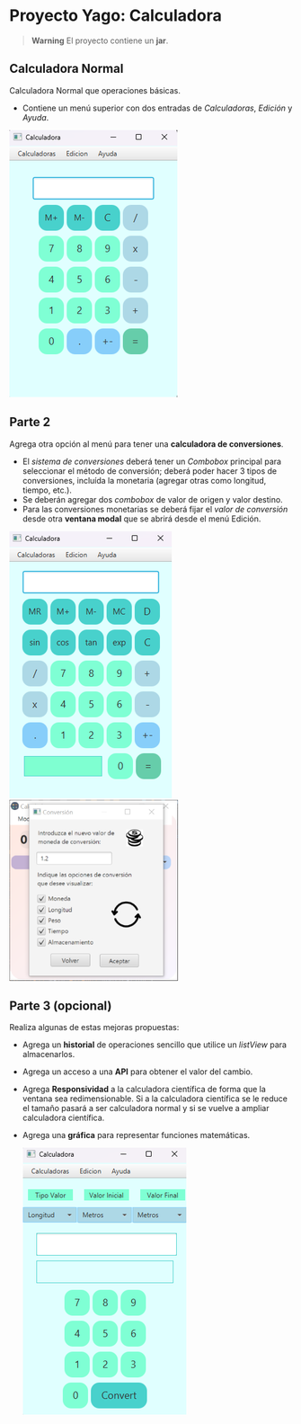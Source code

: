 # Proyecto Yago: Calculadora

> **Warning**
> El proyecto contiene un **jar**.

## Calculadora Normal

Calculadora Normal que operaciones básicas.

- Contiene un menú superior con dos entradas de *Calculadoras*, *Edición* y *Ayuda*.

![](media/Calc1.png) 


## Parte 2

Agrega otra opción al menú para tener una **calculadora de conversiones**.

- El *sistema de conversiones* deberá tener un *Combobox* principal para seleccionar el método de conversión; deberá poder hacer 3 tipos de conversiones, incluída la monetaria (agregar otras como longitud, tiempo, etc.). 
- Se deberán agregar dos *combobox* de valor de origen y valor destino. 
- Para las conversiones monetarias se deberá fijar el *valor de conversión* desde otra **ventana modal** que se abrirá desde el menú Edición.

![](media/Calc2.png) ![](media/VentanaValorconversiones-Calculadora.png) 

## Parte 3 (opcional)

Realiza algunas de estas mejoras propuestas:

- Agrega un **historial** de operaciones sencillo que utilice un *listView* para almacenarlos.
- Agrega un acceso a una **API** para obtener el valor del cambio.
- Agrega **Responsividad** a la calculadora científica de forma que la ventana sea redimensionable. Si a la calculadora científica se le reduce el tamaño pasará a ser calculadora normal y si se vuelve a ampliar calculadora científica.
- Agrega una **gráfica** para representar funciones matemáticas.

  ![](media/Calc3.png)
